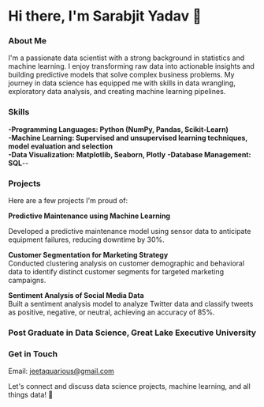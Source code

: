 # Hi there, I'm Sarabjit Yadav 👋


### About Me


I'm a passionate data scientist with a strong background in statistics and machine learning. I enjoy transforming raw data into actionable insights and building predictive models that solve complex business problems. My journey in data science has equipped me with skills in data wrangling, exploratory data analysis, and creating machine learning pipelines.

### Skills

**-Programming Languages: Python (NumPy, Pandas, Scikit-Learn)**  
**-Machine Learning: Supervised and unsupervised learning techniques, model evaluation and selection**  
**-Data Visualization: Matplotlib, Seaborn, Plotly**
**-Database Management: SQL**--


### Projects

Here are a few projects I'm proud of:  

**Predictive Maintenance using Machine Learning**  

Developed a predictive maintenance model using sensor data to anticipate equipment failures, reducing downtime by 30%.

**Customer Segmentation for Marketing Strategy**  
Conducted clustering analysis on customer demographic and behavioral data to identify distinct customer segments for targeted marketing campaigns.

**Sentiment Analysis of Social Media Data**  
Built a sentiment analysis model to analyze Twitter data and classify tweets as positive, negative, or neutral, achieving an accuracy of 85%.

### Post Graduate  in Data Science, Great Lake Executive University

### Get in Touch

Email: jeetaquarious@gmail.com

Let's connect and discuss data science projects, machine learning, and all things data! 🚀
